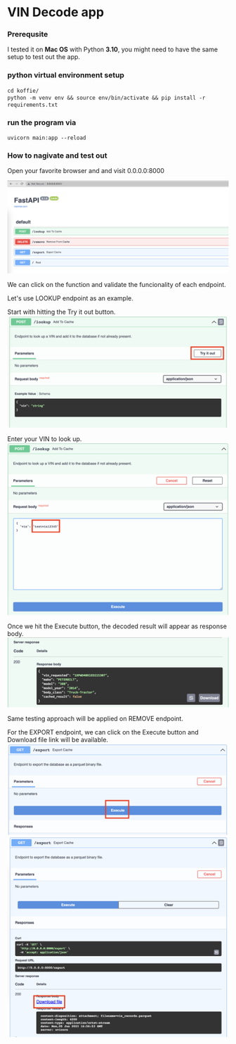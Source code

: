 # VIN Decode app

### Prerequsite 
I tested it on **Mac OS** with Python **3.10**, you might need to have the same setup to test out the app.

### python virtual environment setup
```
cd koffie/
python -m venv env && source env/bin/activate && pip install -r requirements.txt
```
### run the program via 
```
uvicorn main:app --reload
```

### How to nagivate and test out 

Open your favorite browser and and visit 0.0.0.0:8000

![plot](images/01.png)

We can click on the function and validate the funcionality of each endpoint.

Let's use LOOKUP endpoint as an example.

Start with hitting the Try it out button.
![plot](images/02.png)

Enter your VIN to look up. 
![plot](images/03.png)

Once we hit the Execute button, the decoded result will appear as response body.
![plot](images/04.png)



Same testing approach will be applied on REMOVE endpoint.


For the EXPORT endpoint, we can click on the Execute button and Download file link will be available.
![plot](images/05.png)
![plot](images/06.png)
